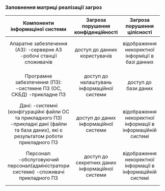 ### Заповнення матриці реалізації загроз


| Компоненти інформаціної системи | Загроза порушення конфіденційності | Загроза порушення цілісності | Загроза порушення доступності |
|:-------------------------------:|:----------------------------------:|:----------------------------:|:-----------------------------:|
|  Апаратне забезпечення (АЗ): -серверне АЗ -робочі станції споживачів| доступ до данних користувачів | відображення некоректної інформіції в базі данних | повне або часткове блокування інформаційної системи |
|Програмне забезпечення (ПЗ): -системне ПЗ (ОС, СКБД) -прикладне ПЗ| доступ до налаштувань інформаційної системи | доступ до бази даних | повне або часткове блокування інформаційної системи |
|Дані: -системні (конфігураційні файли ОС та прикладного ПЗ) -прикладні дані (файли та база даних), які є результатом роботи прикладного ПЗ| доступ до даних інформаційної системи | відображення некоректної інформації в інформаційній системі | повне або часткове блокування інформаційної системи |
Персонал: -обслуговуючий персонал(адміністратори системи) -споживачі прикладного ПЗ| доступ до секретних даних інформаційної системи |  відображення некоректної інформації в інформаційній системі | повне або часткове блокування можливостей інформаційної системи |






